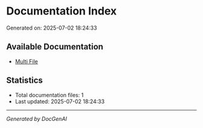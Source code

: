 # Documentation Index

Generated on: 2025-07-02 18:24:33

## Available Documentation

- [Multi File](./multi_file_documentation.md)

## Statistics

- Total documentation files: 1
- Last updated: 2025-07-02 18:24:33

---

*Generated by DocGenAI*
